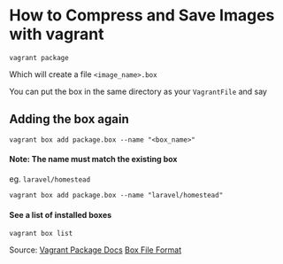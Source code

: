 # How to Compress and Save Images with vagrant

```
vagrant package
```

Which will create a file `<image_name>.box`

You can put the box in the same directory as your `VagrantFile` and say

## Adding the box again

```
vagrant box add package.box --name "<box_name>"
```

#### Note: The name must match the existing box

eg. `laravel/homestead`

```
vagrant box add package.box --name "laravel/homestead"
```

#### See a list of installed boxes

```
vagrant box list
```

Source: [Vagrant Package Docs](https://docs.vagrantup.com/v2/cli/package.html)
[Box File Format](https://docs.vagrantup.com/v2/boxes/format.html)
